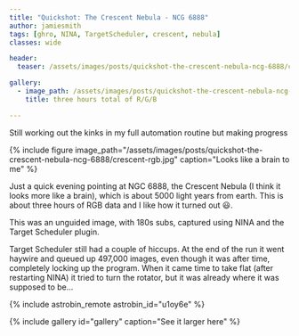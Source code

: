 ```yaml
---
title: "Quickshot: The Crescent Nebula - NCG 6888"
author: jamiesmith
tags: [ghro, NINA, TargetScheduler, crescent, nebula]
classes: wide

header:
  teaser: /assets/images/posts/quickshot-the-crescent-nebula-ncg-6888/crescent-rgb.jpg

gallery:
  - image_path: /assets/images/posts/quickshot-the-crescent-nebula-ncg-6888/crescent-rgb.jpg
    title: three hours total of R/G/B

---
```


Still working out the kinks in my full automation routine but making progress
<!--more-->

{%
  include figure image_path="/assets/images/posts/quickshot-the-crescent-nebula-ncg-6888/crescent-rgb.jpg"
  caption="Looks like a brain to me"
%}

Just a quick evening pointing at NGC 6888, the Crescent Nebula (I think it looks more like a brain), which is about 5000 light years from earth. This is about three hours of RGB data and I like how it turned out :smiley:.

This was an unguided image, with 180s subs, captured using NINA and the Target Scheduler plugin. 

Target Scheduler still had a couple of hiccups. At the end of the run it went haywire and queued up 497,000 images, even though it was after time, completely locking up the program. When it came time to take flat (after restarting NINA) it tried to turn the rotator, but it was already where it was supposed to be...

{% include astrobin_remote astrobin_id="u1oy6e" %}

{% include gallery id="gallery" caption="See it larger here" %}